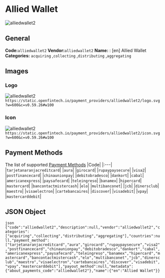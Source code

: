 # Allied Wallet 
![alliedwallet2](https://static.openfintech.io/payment_providers/alliedwallet2/logo.svg?w=600&c=v0.59.26#w100) 
## General 
**Code:**`alliedwallet2` 
**Vendor:**`alliedwallet2` 
**Name:** 
:	[en] Allied Wallet 
**Categories:** 
`acquiring` ,`collecting` ,`distributing` ,`aggregating` 
## Images 
### Logo 
![alliedwallet2](https://static.openfintech.io/payment_providers/alliedwallet2/logo.svg?w=600&c=v0.59.26#w100) 
``` https://static.openfintech.io/payment_providers/alliedwallet2/logo.svg?w=600&c=v0.59.26#w100 ``` 
### Icon 
![alliedwallet2](https://static.openfintech.io/payment_providers/alliedwallet2/icon.svg?w=600&c=v0.59.26#w100) 
``` https://static.openfintech.io/payment_providers/alliedwallet2/icon.svg?w=600&c=v0.59.26#w100 ``` 
## Payment Methods 
The list of supported [Payment Methods](#) 
|Code| 
|:---| 
|`tarjetanaranjacreditcard`| 
|`aura`| 
|`girocard`| 
|`rupaypaysecure`| 
|`visa2`| 
|`postfinancecard`| 
|`chinaunionpay`| 
|`debitobradesco`| 
|`dankort`| 
|`cabal`| 
|`americanexpress`| 
|`paysafecard`| 
|`teleingreso`| 
|`banamex`| 
|`hipercard`| 
|`mastercard`| 
|`bancontactmistercash`| 
|`elo`| 
|`multibanconet`| 
|`jcb`| 
|`dinersclub`| 
|`maestro`| 
|`visaelectron`| 
|`cartebancaires`| 
|`discover`| 
|`visadebit`| 
|`vpay`| 
|`mastercarddebit`| 
 
## JSON Object 
```json {"code":"alliedwallet2","description":null,"vendor":"alliedwallet2","categories":["acquiring","collecting","distributing","aggregating"],"countries":null,"payment_method":["tarjetanaranjacreditcard","aura","girocard","rupaypaysecure","visa2","postfinancecard","chinaunionpay","debitobradesco","dankort","cabal","americanexpress","paysafecard","teleingreso","banamex","hipercard","mastercard","bancontactmistercash","elo","multibanconet","jcb","dinersclub","maestro","visaelectron","cartebancaires","discover","visadebit","vpay","mastercarddebit"],"payout_method":null,"metadata":{"about_payments_code":"alliedwallet2"},"name":{"en":"Allied Wallet"}} ``` 
